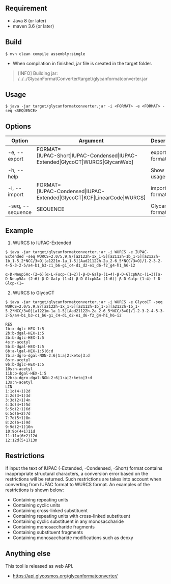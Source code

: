## Requirement
* Java 8 (or later)
* maven 3.6 (or later)

## Build
```
$ mvn clean compile assembly:single
```

* When compilation in finished, jar file is created in the target folder.
>[INFO] Building jar: /../../GlycanFormatConverter/target/glycanformatconverter.jar

## Usage
```
$ java -jar target/glycanformatconverter.jar -i <FORMAT> -e <FORMAT> -seq <SEQUENCE>
```

## Options
|Option|Argument|Description|
| ---- |  ----  |    ----   |
|-e, --export|FORMAT=<br>[IUPAC-Short\|IUPAC-Condensed\|IUPAC-Extended\|GlycoCT\|WURCS\|GlycanWeb]|export format|
|-h, --help||Show usage help|
|-i, --import|FORMAT=<br>[IUPAC-Condensed\|IUPAC-Extended\|GlycoCT\|KCF\|LinearCode\|WURCS]|import format|
|-seq, --sequence|SEQUENCE|Glycan text format|

## Example
1. WURCS to IUPAC-Extended
```
$ java -jar target/glycanformatconverter.jar -i WURCS -e IUPAC-Extended -seq WURCS=2.0/5,9,8/[a2122h-1x_1-5][a2112h-1b_1-5][a2122h-1b_1-5_2*NCC/3=O][a1221m-1a_1-5][Aad21122h-2a_2-6_5*NCC/3=O]/1-2-3-2-4-5-3-2-5/a4-b1_b3-c1_b6-g1_c4-d1_d2-e1_d6-f2_g4-h1_h6-i2
```
```
α-D-Neup5Ac-(2→6)[α-L-Fucp-(1→2)]-β-D-Galp-(1→4)-β-D-GlcpNAc-(1→3)[α-D-Neup5Ac-(2→6)-β-D-Galp-(1→4)-β-D-GlcpNAc-(1→6)]-β-D-Galp-(1→4)-?-D-Glcp-(1→
```

2. WURCS to GlycoCT
```
$ java -jar target/glycanformatconverter.jar -i WURCS -e GlycoCT -seq WURCS=2.0/5,9,8/[a2122h-1x_1-5][a2112h-1b_1-5][a2122h-1b_1-5_2*NCC/3=O][a1221m-1a_1-5][Aad21122h-2a_2-6_5*NCC/3=O]/1-2-3-2-4-5-3-2-5/a4-b1_b3-c1_b6-g1_c4-d1_d2-e1_d6-f2_g4-h1_h6-i2
```
```
RES
1b:x-dglc-HEX-1:5
2b:b-dgal-HEX-1:5
3b:b-dglc-HEX-1:5
4s:n-acetyl
5b:b-dgal-HEX-1:5
6b:a-lgal-HEX-1:5|6:d
7b:a-dgro-dgal-NON-2:6|1:a|2:keto|3:d
8s:n-acetyl
9b:b-dglc-HEX-1:5
10s:n-acetyl
11b:b-dgal-HEX-1:5
12b:a-dgro-dgal-NON-2:6|1:a|2:keto|3:d
13s:n-acetyl
LIN
1:1o(4+1)2d
2:2o(3+1)3d
3:3d(2+1)4n
4:3o(4+1)5d
5:5o(2+1)6d
6:5o(6+2)7d
7:7d(5+1)8n
8:2o(6+1)9d
9:9d(2+1)10n
10:9o(4+1)11d
11:11o(6+2)12d
12:12d(5+1)13n
```

## Restrictions
If input the text of IUPAC (-Extended, -Condensed, -Short) format contains inappropriate structural characters, a conversion error based on the restrictions will be returned.
Such restrictions are takes into account when converting from IUPAC format to WURCS format.
An examples of the restrictions is shown below:
- Containing repeating units
- Containing cyclic units
- Containing cross-linked substituent
- Containing repeating units with cross-linked substituent
- Containing cyclic substituent in any monosaccharide
- Containing monosaccharide fragments
- Containing substituent fragments
- Containing monosaccharide modifications such as deoxy

## Anything else
This tool is released as web API.
* https://api.glycosmos.org/glycanformatconverter/
